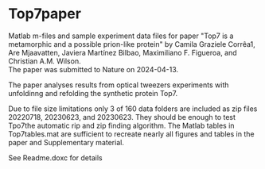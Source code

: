 # Top7paper
Matlab m-files and sample experiment data files for paper "Top7 is a metamorphic and a possible prion-like protein" by 
Camila Graziele Corrêa1, Are Mjaavatten, Javiera Martínez Bilbao, Maximiliano F. Figueroa, and Christian A.M. Wilson.  
The paper was submitted to Nature on 2024-04-13.

The paper analyses results from optical tweezers experiments with unfoldinng and refolding the synthetic protein Top7.


Due to file size limitations only 3 of 160 data folders are included as zip files 20220718, 20230623, and 20230623. They should be enough to test Tpo7the automatic rip and zip finding algorithm.
The Matlab tables in Top7tables.mat are sufficient to recreate nearly all figures and tables in the paper and Supplementary material.

See Readme.doxc for details
